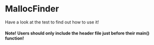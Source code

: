 # MallocFinder

Have a look at the test to find out how to use it!

#### Note! Users should only include the header file just before their main() function!
